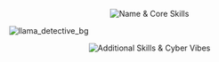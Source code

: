 <!-- Multi-Line Readable Neon Banner -->
<p align="center">
  <!-- Top Line: Name + Core Skills -->
  <img src="https://capsule-render.vercel.app/api?type=waving&height=140&color=0:0f0f0f,50:0fffc0,100:0a0a0a&text=YAVRU421%20%7C%20Blender%20%2B%20FFmpeg%20%2B%20AI&fontColor=0fffc0&fontSize=32&fontAlignY=40&animation=twinkling" alt="Name & Core Skills"/>
</p>

![llama_detective_bg](https://github.com/user-attachments/assets/5148dae6-e482-4ce6-a3cd-0d5fd92a9392)


<p align="center">
  <!-- Bottom Line: Additional Skills + Vibes -->
  <img src="https://capsule-render.vercel.app/api?type=waving&height=140&color=0:0f0f0f,50:ff00ff,100:0a0a0a&text=GPU%20Acceleration%20%7C%20VFX%20Automation%20%7C%20CUDA%20%&fontColor=ff00ff&fontSize=28&fontAlignY=40&animation=twinkling" alt="Additional Skills & Cyber Vibes"/>
</p>

<!--
**yavru421/yavru421** is a ✨ _special_ ✨ repository because its `README.md` (this file) appears on your GitHub profile.

Here are some ideas to get you started:

- 🔭 I’m currently working on ...
- 🌱 I’m currently learning ...
- 👯 I’m looking to collaborate on ...
- 🤔 I’m looking for help with ...
- 💬 Ask me about ...
- 📫 How to reach me: ...
- 😄 Pronouns: ...
- ⚡ Fun fact: ...
-->

